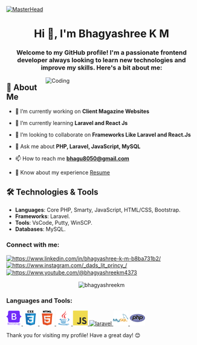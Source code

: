 [![MasterHead](https://forum.radxa.com/uploads/default/original/2X/0/0700553091f087b04779ef2444f081ad45b24dc2.gif)](https://bhagyashreekm.io)
<h1 align="center">Hi 👋, I'm Bhagyashree K M</h1>
<h3 align="center">Welcome to my GitHub profile! I'm a passionate frontend developer always looking to learn new technologies and improve my skills. Here's a bit about me:</h3>
<img align="right" alt="Coding" width="400" src="https://user-images.githubusercontent.com/74038190/221352975-94759904-aa4c-4032-a8ab-b546efb9c478.gif">

<h2>🚀 About Me</h2>

- 🔭 I’m currently working on **Client Magazine Websites**

- 🌱 I’m currently learning **Laravel and React Js**

- 👯 I’m looking to collaborate on **Frameworks Like Laravel and React.Js**

- 💬 Ask me about **PHP, Laravel, JavaScript, MySQL**

- 📫 How to reach me **bhagu8050@gmail.com**

- 📄 Know about my experience [Resume](https://drive.google.com/file/d/1LcSbyFw66lovmGimcaQx971RLuiw-5Y9/view)

<h2>🛠️ Technologies & Tools</h2>

- **Languages**: Core PHP, Smarty, JavaScript, HTML/CSS, Bootstrap.
- **Frameworks**: Laravel.
- **Tools**: VsCode, Putty, WinSCP.
- **Databases**: MySQL.

<h3 align="left">Connect with me:</h3>
<p align="left">
<a href="https://linkedin.com/in/https://www.linkedin.com/in/bhagyashree-k-m-b8ba731b2/" target="blank"><img align="center" src="https://raw.githubusercontent.com/rahuldkjain/github-profile-readme-generator/master/src/images/icons/Social/linked-in-alt.svg" alt="https://www.linkedin.com/in/bhagyashree-k-m-b8ba731b2/" height="30" width="40" /></a>
<a href="https://instagram.com/https://www.instagram.com/_dads_lit_princy_/" target="blank"><img align="center" src="https://raw.githubusercontent.com/rahuldkjain/github-profile-readme-generator/master/src/images/icons/Social/instagram.svg" alt="https://www.instagram.com/_dads_lit_princy_/" height="30" width="40" /></a>
<a href="https://www.youtube.com/c/https://www.youtube.com/@bhagyashreekm4373" target="blank"><img align="center" src="https://raw.githubusercontent.com/rahuldkjain/github-profile-readme-generator/master/src/images/icons/Social/youtube.svg" alt="https://www.youtube.com/@bhagyashreekm4373" height="30" width="40" /></a>
</p>

<p align="center"><img align="center" src="https://github-readme-stats.vercel.app/api/top-langs?username=bhagyashreekm&show_icons=true&locale=en&layout=compact" alt="bhagyashreekm" /></p>

<h3 align="left">Languages and Tools:</h3>
<p align="left"> <a href="https://getbootstrap.com" target="_blank" rel="noreferrer"> <img src="https://raw.githubusercontent.com/devicons/devicon/master/icons/bootstrap/bootstrap-plain-wordmark.svg" alt="bootstrap" width="40" height="40"/> </a> <a href="https://www.w3schools.com/css/" target="_blank" rel="noreferrer"> <img src="https://raw.githubusercontent.com/devicons/devicon/master/icons/css3/css3-original-wordmark.svg" alt="css3" width="40" height="40"/> </a> <a href="https://www.w3.org/html/" target="_blank" rel="noreferrer"> <img src="https://raw.githubusercontent.com/devicons/devicon/master/icons/html5/html5-original-wordmark.svg" alt="html5" width="40" height="40"/> </a> <a href="https://www.java.com" target="_blank" rel="noreferrer"> <img src="https://raw.githubusercontent.com/devicons/devicon/master/icons/java/java-original.svg" alt="java" width="40" height="40"/> </a> <a href="https://developer.mozilla.org/en-US/docs/Web/JavaScript" target="_blank" rel="noreferrer"> <img src="https://raw.githubusercontent.com/devicons/devicon/master/icons/javascript/javascript-original.svg" alt="javascript" width="40" height="40"/> </a> <a href="https://laravel.com/" target="_blank" rel="noreferrer"> <img src="https://laravel.com/img/logomark.min.svg" alt="laravel" width="40" height="40"/> </a> <a href="https://www.mysql.com/" target="_blank" rel="noreferrer"> <img src="https://raw.githubusercontent.com/devicons/devicon/master/icons/mysql/mysql-original-wordmark.svg" alt="mysql" width="40" height="40"/> </a> <a href="https://www.php.net" target="_blank" rel="noreferrer"> <img src="https://raw.githubusercontent.com/devicons/devicon/master/icons/php/php-original.svg" alt="php" width="40" height="40"/> </a> </p>

Thank you for visiting my profile! Have a great day! 😊
